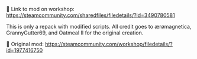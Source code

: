 🔗 Link to mod on workshop:
https://steamcommunity.com/sharedfiles/filedetails/?id=3490780581

This is only a repack with modified scripts.
All credit goes to ærømagnetica, GrannyGutter69, and Oatmeal II for the original creation.

🔗 Original mod:
https://steamcommunity.com/workshop/filedetails/?id=1977416750
